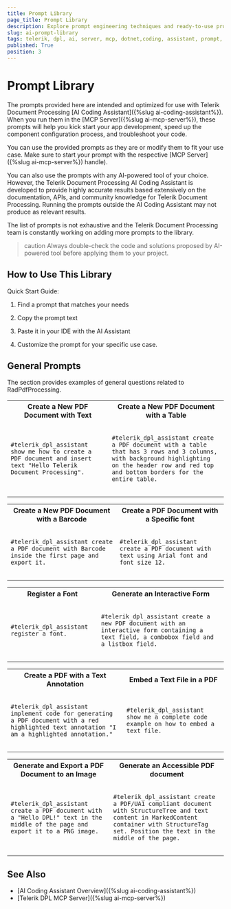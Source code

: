 ```yaml
---
title: Prompt Library
page_title: Prompt Library
description: Explore prompt engineering techniques and ready-to-use prompt templates for the AI coding assistant of Telerik Document Processing Libraries.
slug: ai-prompt-library
tags: telerik, dpl, ai, server, mcp, dotnet,coding, assistant, prompt, library
published: True
position: 3
---
```


# Prompt Library

The prompts provided here are intended and optimized for use with Telerik Document Processing [AI Coding Assistant]({%slug ai-coding-assistant%}). When you run them in the [MCP Server]({%slug ai-mcp-server%}), these prompts will help you kick start your app development, speed up the component configuration process, and troubleshoot your code.

You can use the provided prompts as they are or modify them to fit your use case. Make sure to start your prompt with the respective [MCP Server]({%slug ai-mcp-server%}) handle).

You can also use the prompts with any AI-powered tool of your choice. However, the Telerik Document Processing AI Coding Assistant is developed to provide highly accurate results based extensively on the documentation, APIs, and community knowledge for Telerik Document Processing. Running the prompts outside the AI Coding Assistant may not produce as relevant results.

The list of prompts is not exhaustive and the Telerik Document Processing team is constantly working on adding more prompts to the library.

>caution Always double-check the code and solutions proposed by AI-powered tool before applying them to your project.

## How to Use This Library

Quick Start Guide:

1. Find a prompt that matches your needs

1. Copy the prompt text

1. Paste it in your IDE with the AI Assistant

1. Customize the prompt for your specific use case. 

## General Prompts

The section provides examples of general questions related to RadPdfProcessing.

<table>
		<tr>
			<th>Create a New PDF Document with Text</th>
      <th>Create a New PDF Document with a Table</th>
		</tr>
    <tr>  
      <td>
        <pre><code>
#telerik_dpl_assistant show me how to create a PDF document and insert text "Hello Telerik Document Processing".
			  </code></pre>
      </td>
            <td>
         <pre><code>
#telerik_dpl_assistant create a PDF document with a table that has 3 rows and 3 columns, with background highlighting on the header row and red top and bottom borders for the entire table.
			  </code></pre>
      </td>
    </tr>   
</table>   

<table>
		<tr>
			<th>Create a New PDF Document with a Barcode</th>
      <th>Create a PDF Document with a Specific font</th>
		</tr>
    <tr>  
      <td>
      <pre><code>
#telerik_dpl_assistant create a PDF document with Barcode inside the first page and export it.
			  </code></pre>
      </td>
      <td>
        <pre><code>
#telerik_dpl_assistant  create a PDF document with text using Arial font and font size 12.
			  </code></pre>
      </td>
    </tr>   
</table>  

<table>
		<tr>
			<th>Register a Font</th>
      <th>Generate an Interactive Form</th>
		</tr>
    <tr>  
      <td>
      <pre><code>
#telerik_dpl_assistant register a font.
			  </code></pre>
      </td>
      <td>
        <pre><code>
#telerik_dpl_assistant create a new PDF document with an interactive form containing a text field, a combobox field and a listbox field. 
			  </code></pre>
      </td>
    </tr>   
</table>  

<table>
		<tr>
			<th>Create a PDF with a Text Annotation</th>
      <th>Embed a Text File in a PDF</th>
		</tr>
    <tr>  
      <td>
      <pre><code>
#telerik_dpl_assistant implement code for generating a PDF document with a red highlighted text annotation "I am a highlighted annotation."
			  </code></pre>
      </td>
      <td>
        <pre><code>
#telerik_dpl_assistant show me a complete code example on how to embed a text file.
			  </code></pre>
      </td>
    </tr>   
</table>  

<table>
		<tr>
			<th>Generate and Export a PDF Document to an Image</th>
      <th>Generate an Accessible PDF document</th>
		</tr>
    <tr>  
      <td>
      <pre><code>
#telerik_dpl_assistant create a PDF document with a "Hello DPL!" text in the middle of the page and export it to a PNG image.
			  </code></pre>
      </td>
      <td>
        <pre><code>
#telerik_dpl_assistant create a PDF/UA1 compliant document with StructureTree and text content in MarkedContent container with StructureTag set. Position the text in the middle of the page.
			  </code></pre>
      </td>
    </tr>   
</table> 

## See Also

* [AI Coding Assistant Overview]({%slug ai-coding-assistant%})
* [Telerik DPL MCP Server]({%slug ai-mcp-server%})